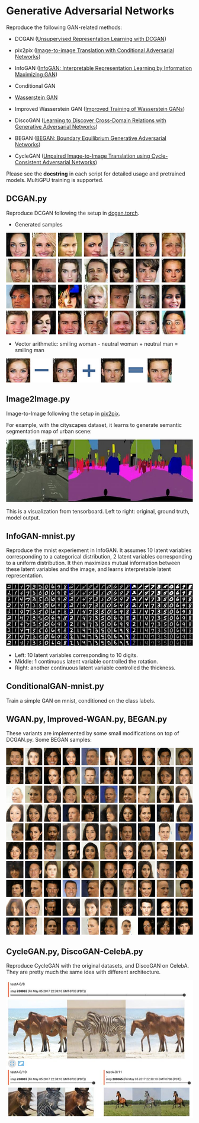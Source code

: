 # Generative Adversarial Networks

Reproduce the following GAN-related methods:

+ DCGAN ([Unsupervised Representation Learning with DCGAN](https://arxiv.org/abs/1511.06434))

+ pix2pix ([Image-to-image Translation with Conditional Adversarial Networks](https://arxiv.org/pdf/1611.07004v1.pdf))

+ InfoGAN ([InfoGAN: Interpretable Representation Learning by Information Maximizing GAN](https://arxiv.org/abs/1606.03657))

+ Conditional GAN

+ [Wasserstein GAN](https://arxiv.org/abs/1701.07875)

+ Improved Wasserstein GAN ([Improved Training of Wasserstein GANs](https://arxiv.org/abs/1704.00028))

+ DiscoGAN ([Learning to Discover Cross-Domain Relations with Generative Adversarial Networks](https://arxiv.org/abs/1703.05192))

+ BEGAN ([BEGAN: Boundary Equilibrium Generative Adversarial Networks](https://arxiv.org/abs/1703.10717))

+ CycleGAN ([Unpaired Image-to-Image Translation using Cycle-Consistent Adversarial Networks](https://arxiv.org/abs/1703.10593))


Please see the __docstring__ in each script for detailed usage and pretrained models. MultiGPU training is supported.

## DCGAN.py

Reproduce DCGAN following the setup in [dcgan.torch](https://github.com/soumith/dcgan.torch).

+ Generated samples

![sample](demo/DCGAN-CelebA-samples.jpg)

+ Vector arithmetic: smiling woman - neutral woman + neutral man = smiling man

![vec](demo/DCGAN-CelebA-vec.jpg)

## Image2Image.py

Image-to-Image following the setup in [pix2pix](https://github.com/phillipi/pix2pix).

For example, with the cityscapes dataset, it learns to generate semantic segmentation map of urban scene:

![im2im](demo/im2im-cityscapes.jpg)

This is a visualization from tensorboard. Left to right: original, ground truth, model output.

## InfoGAN-mnist.py

Reproduce the mnist experiement in InfoGAN.
It assumes 10 latent variables corresponding to a categorical distribution, 2 latent variables corresponding to a uniform distribution.
It then maximizes mutual information between these latent variables and the image, and learns interpretable latent representation.

![infogan](demo/InfoGAN-mnist.jpg)

* Left: 10 latent variables corresponding to 10 digits.
* Middle: 1 continuous latent variable controlled the rotation.
* Right: another continuous latent variable controlled the thickness.

## ConditionalGAN-mnist.py

Train a simple GAN on mnist, conditioned on the class labels.

## WGAN.py, Improved-WGAN.py, BEGAN.py

These variants are implemented by some small modifications on top of DCGAN.py.
Some BEGAN samples:

![began-sample](demo/BEGAN-CelebA-samples.jpg)

## CycleGAN.py, DiscoGAN-CelebA.py

Reproduce CycleGAN with the original datasets, and DiscoGAN on CelebA. They are pretty much the same idea with different architecture.

![cyclegan-sample](demo/CycleGAN-horse2zebra.jpg)
